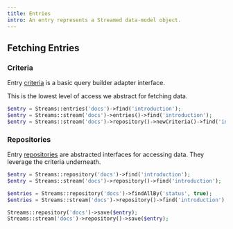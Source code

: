 ```yaml
---
title: Entries
intro: An entry represents a Streamed data-model object.
---
```


## Fetching Entries

### Criteria

Entry [criteria](criteria) is a basic query builder adapter interface.

This is the lowest level of access we abstract for fetching data.

```php
$entry = Streams::entries('docs')->find('introduction');
$entry = Streams::stream('docs')->entries()->find('introduction');
$entry = Streams::stream('docs')->repository()->newCriteria()->find('introduction');
```


### Repositories

Entry [repositories](repositories) are abstracted interfaces for accessing data. They leverage the criteria underneath.

```php
$entry = Streams::repository('docs')->find('introduction');
$entry = Streams::stream('docs')->repository()->find('introduction');
```

```php
$entries = Streams::repository('docs')->findAllBy('status', true);
$entries = Streams::stream('docs')->repository()->find('introduction');
```

```php
Streams::repository('docs')->save($entry);
Streams::stream('docs')->repository()->save($entry);
```
